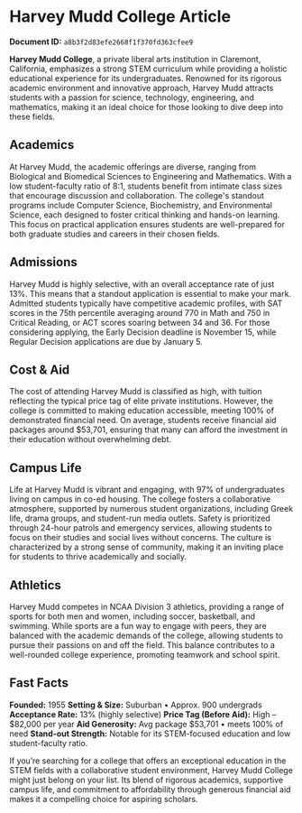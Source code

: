 # Harvey Mudd College Article

**Document ID:** `a8b3f2d83efe2668f1f370fd363cfee9`

**Harvey Mudd College**, a private liberal arts institution in Claremont, California, emphasizes a strong STEM curriculum while providing a holistic educational experience for its undergraduates. Renowned for its rigorous academic environment and innovative approach, Harvey Mudd attracts students with a passion for science, technology, engineering, and mathematics, making it an ideal choice for those looking to dive deep into these fields.

## Academics
At Harvey Mudd, the academic offerings are diverse, ranging from Biological and Biomedical Sciences to Engineering and Mathematics. With a low student-faculty ratio of 8:1, students benefit from intimate class sizes that encourage discussion and collaboration. The college's standout programs include Computer Science, Biochemistry, and Environmental Science, each designed to foster critical thinking and hands-on learning. This focus on practical application ensures students are well-prepared for both graduate studies and careers in their chosen fields.

## Admissions
Harvey Mudd is highly selective, with an overall acceptance rate of just 13%. This means that a standout application is essential to make your mark. Admitted students typically have competitive academic profiles, with SAT scores in the 75th percentile averaging around 770 in Math and 750 in Critical Reading, or ACT scores soaring between 34 and 36. For those considering applying, the Early Decision deadline is November 15, while Regular Decision applications are due by January 5.

## Cost & Aid
The cost of attending Harvey Mudd is classified as high, with tuition reflecting the typical price tag of elite private institutions. However, the college is committed to making education accessible, meeting 100% of demonstrated financial need. On average, students receive financial aid packages around $53,701, ensuring that many can afford the investment in their education without overwhelming debt.

## Campus Life
Life at Harvey Mudd is vibrant and engaging, with 97% of undergraduates living on campus in co-ed housing. The college fosters a collaborative atmosphere, supported by numerous student organizations, including Greek life, drama groups, and student-run media outlets. Safety is prioritized through 24-hour patrols and emergency services, allowing students to focus on their studies and social lives without concerns. The culture is characterized by a strong sense of community, making it an inviting place for students to thrive academically and socially.

## Athletics
Harvey Mudd competes in NCAA Division 3 athletics, providing a range of sports for both men and women, including soccer, basketball, and swimming. While sports are a fun way to engage with peers, they are balanced with the academic demands of the college, allowing students to pursue their passions on and off the field. This balance contributes to a well-rounded college experience, promoting teamwork and school spirit.

## Fast Facts
**Founded:** 1955
**Setting & Size:** Suburban • Approx. 900 undergrads
**Acceptance Rate:** 13% (highly selective)
**Price Tag (Before Aid):** High – $82,000 per year
**Aid Generosity:** Avg package $53,701 • meets 100% of need
**Stand-out Strength:** Notable for its STEM-focused education and low student-faculty ratio.

If you’re searching for a college that offers an exceptional education in the STEM fields with a collaborative student environment, Harvey Mudd College might just belong on your list. Its blend of rigorous academics, supportive campus life, and commitment to affordability through generous financial aid makes it a compelling choice for aspiring scholars.
